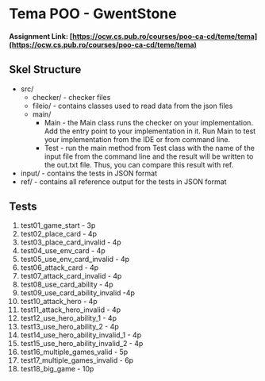 

# Tema POO  - GwentStone

#### Assignment Link: [https://ocw.cs.pub.ro/courses/poo-ca-cd/teme/tema](https://ocw.cs.pub.ro/courses/poo-ca-cd/teme/tema)


## Skel Structure

* src/
  * checker/ - checker files
  * fileio/ - contains classes used to read data from the json files
  * main/
      * Main - the Main class runs the checker on your implementation. Add the entry point to your implementation in it. Run Main to test your implementation from the IDE or from command line.
      * Test - run the main method from Test class with the name of the input file from the command line and the result will be written
        to the out.txt file. Thus, you can compare this result with ref.
* input/ - contains the tests in JSON format
* ref/ - contains all reference output for the tests in JSON format

## Tests

1. test01_game_start - 3p
2. test02_place_card - 4p
3. test03_place_card_invalid - 4p
4. test04_use_env_card - 4p
5. test05_use_env_card_invalid - 4p
6. test06_attack_card - 4p
7. test07_attack_card_invalid - 4p
8. test08_use_card_ability - 4p
9. test09_use_card_ability_invalid -4p
10. test10_attack_hero - 4p
11. test11_attack_hero_invalid - 4p
12. test12_use_hero_ability_1 - 4p
13. test13_use_hero_ability_2 - 4p
14. test14_use_hero_ability_invalid_1 - 4p
15. test15_use_hero_ability_invalid_2 - 4p
16. test16_multiple_games_valid - 5p
17. test17_multiple_games_invalid - 6p
18. test18_big_game - 10p


